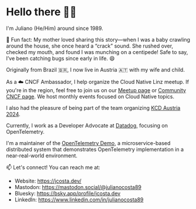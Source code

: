 # Hello there 👋🏽

I'm Juliano (He/Him) around since 1989.

🐛 Fun fact: My mother loved sharing this story—when I was a baby crawling around the
house, she once heard a “crack” sound. She rushed over, checked my mouth, and found I
was munching on a centipede! Safe to say, I’ve been catching bugs since early in life. 😄

Originally from Brazil 🇧🇷, I now live in Austria 🇦🇹 with my wife and child.

As a ☁️ CNCF Ambassador, I help organize the Cloud Native Linz meetup. If you're in the
region, feel free to join us on our [Meetup page](https://www.meetup.com/Cloud-Native-Linz)
or [Community CNCF page](https://community.cncf.io/linz/). We host monthly events focused
on Cloud Native topics.

I also had the pleasure of being part of the team organizing
[KCD Austria 2024](https://kcdaustria.at/).

Currently, I work as a Developer Advocate at [Datadog](https://www.datadoghq.com/),
focusing on OpenTelemetry.

I'm a maintainer of the [OpenTelemetry Demo](https://github.com/open-telemetry/opentelemetry-demo),
a microservice-based distributed system that demonstrates OpenTelemetry implementation
in a near-real-world environment.

📫 Let's connect! You can reach me at:

* Website: https://jcosta.dev/
* Mastodon: https://mastodon.social/@julianocosta89
* Bluesky: https://bsky.app/profile/jcosta.dev
* LinkedIn: https://www.linkedin.com/in/julianocosta89
